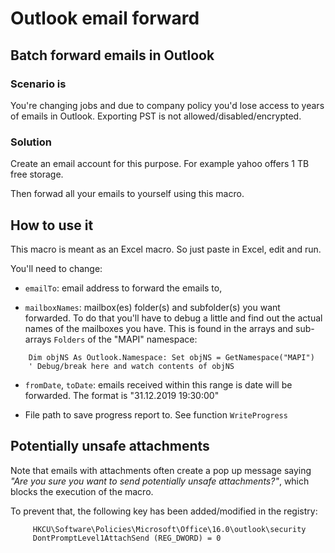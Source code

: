 # Outlook email forward

## Batch forward emails in Outlook 

### Scenario is

You're changing jobs and due to company policy you'd lose 
access to years of emails in Outlook. Exporting PST is not 
allowed/disabled/encrypted.

### Solution

Create an email account for this purpose. For example yahoo 
offers 1 TB free storage.

Then forwad all your emails to yourself using this macro.

## How to use it

This macro is meant as an Excel macro. So just paste in Excel, edit
and run.

You'll need to change:

 - `emailTo`: email address to forward the emails to, 
 
 - `mailboxNames`: mailbox(es) folder(s) and subfolder(s) you want 
   forwarded. To do that you'll have to debug a little and find out
   the actual names of the mailboxes you have. This is found in the 
   arrays and sub-arrays `Folders` of the "MAPI" namespace:
   
``` VB
    Dim objNS As Outlook.Namespace: Set objNS = GetNamespace("MAPI")
    ' Debug/break here and watch contents of objNS
```

 - `fromDate`, `toDate`: emails received within this range is date will
   be forwarded. The format is "31.12.2019 19:30:00"

 - File path to save progress report to. See function `WriteProgress`

## Potentially unsafe attachments

Note that emails with attachments often create a pop up message saying
*"Are you sure you want to send potentially unsafe attachments?"*, which
blocks the execution of the macro. 

To prevent that, the following key has been added/modified in the 
registry:

```
     HKCU\Software\Policies\Microsoft\Office\16.0\outlook\security
     DontPromptLevel1AttachSend (REG_DWORD) = 0
```

